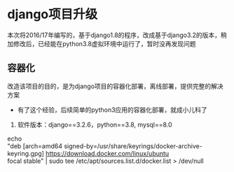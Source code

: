 # django项目升级
本次将2016/17年编写的，基于django1.8的程序，改成基于django3.2的版本，稍加修改后，已经能在python3.8虚拟环境中运行了，暂时没再发现问题

## 容器化
改造该项目的目的，是为django项目的容器化部署，离线部署，提供完整的解决方案

* 有了这个经验，后续简单的python3应用的容器化部署，就成小儿科了

1. 软件版本：django==3.2.6，python==3.8, mysql==8.0


echo \
  "deb [arch=amd64 signed-by=/usr/share/keyrings/docker-archive-keyring.gpg] https://download.docker.com/linux/ubuntu \
  focal stable" | sudo tee /etc/apt/sources.list.d/docker.list > /dev/null